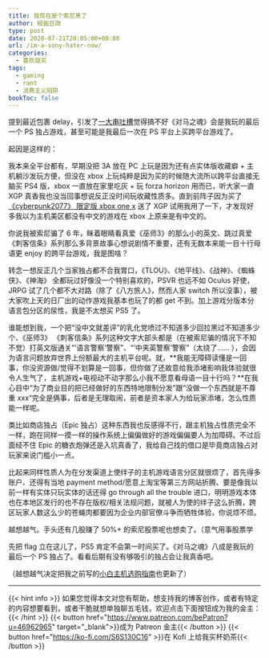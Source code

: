 ```yaml
---
title: 我现在是个索尼黑了
author: 椒盐豆豉
type: post
date: 2020-07-21T20:05:00+00:00
url: /im-a-sony-hater-now/
categories:
  - 喜欢就买
tags:
  - gaming
  - rant
  - 消费主义陷阱
bookToc: false
---
```

提到最近包裹 delay，引发了[一大串吐槽](https://t.me/mtfront/545)觉得搞不好《对马之魂》会是我玩的最后一个 PS 独占游戏，甚至可能是我最后一次在 PS 平台上买跨平台游戏了。

起因是这样的：

我本来全平台都有，早期没把 3A 放在 PC 上玩是因为还有点实体版收藏癖 + 主机躺沙发玩方便，但没在 xbox 上玩纯粹是因为买的时候随大流所以跨平台直接无脑买 PS4 版，xbox 一直放在家里吃灰 + 玩 forza horizon 用而已，听大家一直 XGP 真香我也没当回事想说反正没时间玩收藏性质多。直到前阵子因为买了[《cyberpunk2077》 限定版 xbox one x](https://www.douban.com/people/mfcndw/status/2992610677/) 送了 XGP 试用我用了一下，才发现好多我以为主机美区都没有中文的游戏在 xbox 上原来是有中文的。

你说我被索尼骗了 6 年，眯着眼睛看真爱《巫师3》的那么小的英文、跳过真爱《刺客信条》系列那么多背景故事心想说剧情不重要，还有无数本来能一目十行母语更 enjoy 的跨平台游戏，我是图啥？

转念一想反正几个当家独占都不合我胃口，《TLOU》、《地平线》、《战神》、《蜘蛛侠》、《神海》 全都玩过好像没一个特别喜欢的，PSVR 也远不如 Oculus 好使，JRPG 试了几个都不大对路（除了《八方旅人》，然而人家 switch 所以没事），被大家吹上天的日厂出的动作游戏我基本也玩了的都 get 不到。加上游戏分版本分语言包分区的尿性，我是不太想买 PS5 了。

谁能想到我，一个把“没中文就差评”的乳化党喷过不知道多少回拉黑过不知道多少个、《巫师3》 《刺客信条》系列这种文字大部头都是（在被索尼骗的情况下不知不觉）打英文版通关“’语言警察‘警察”、“‘中夹英警察’警察”（太绕了…… ），会因为语言问题放弃世界上份额最大的主机平台呢。就，**我能无障碍读懂是一回事，你没资源做/觉得不划算是一回事，但你做了还故意给我添堵影响我体验就很令人生气了，主机游戏+电视动不动字那么小我不愿意看母语一目十行吗？**在我心目中“为了商业目的把已经做好的东西特地限制分发”跟“没做一个东西就是不尊重 xxx“完全是俩事，后者是无理取闹，前者是资本家人为给玩家添堵，怎么性质能一样呢。

类比如商店独占（Epic 独占）这种东西我也反感得不行，跟主机独占性质完全不一样，跑在同样一摸一样的操作系统上偏偏做好的游戏偏偏要人为加障碍。不过后面经不住 Epic 的糖衣炮弹还是入坑真香了，我给自己找的借口是毕竟商店独占对玩家来说门槛小一点。

比起来同样性质人为在分发渠道上使绊子的主机游戏语言分区就很烦了，首先得多账户、还得有当地 payment method/愿意上淘宝等第三方网站折腾、要是像我以前一样有实体只玩实体的话还得 go through all the trouble 进口，明明游戏本体也在本地区发行的也不存在版权/相关法规问题，就被人为使的绊子这么折腾，跨区玩家人数这么少的苍蝇肉都要因为企业内部官僚斗争而牺牲体验，你说烦不烦。

越想越气。手头还有几股赚了 50%+ 的索尼股票呢也想卖了。（意气用事股票学

先把 flag 立在这儿了，PS5 肯定不会第一时间买了。《对马之魂》八成是我玩的最后一个 PS 独占了。看看后期有没有够吸引的独占会让我真香吧。

（越想越气决定把我之前写的[小白主机选购指南](../2019-newbie-gamer-platform-guide/)也更新了）

---
{{< hint info >}}
如果您觉得本文对您有帮助，想支持我的博客创作，或者有特定的内容想要看到，或者干脆就想单独聊五毛钱，欢迎点击下面按钮成为我的金主：
{{< /hint >}}
{{< button href="https://www.patreon.com/bePatron?u=46962965" target="_blank">}}成为 Patreon 金主{{< /button >}}
{{< button href="https://ko-fi.com/S6S130C16" >}}在 Kofi 上给我买杯奶茶{{< /button >}}